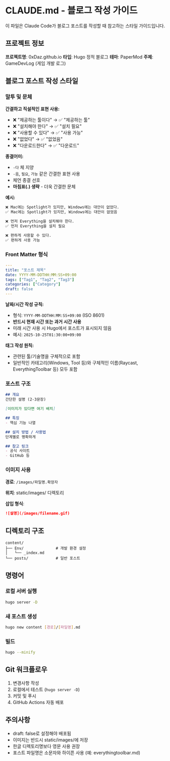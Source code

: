 # CLAUDE.md - 블로그 작성 가이드

이 파일은 Claude Code가 블로그 포스트를 작성할 때 참고하는 스타일 가이드입니다.

## 프로젝트 정보

**프로젝트명**: 0xDaz.github.io
**타입**: Hugo 정적 블로그
**테마**: PaperMod
**주제**: GameDevLog (게임 개발 로그)

## 블로그 포스트 작성 스타일

### 말투 및 문체

**간결하고 직설적인 표현 사용:**

- ❌ "제공하는 툴이다" → ✅ "제공하는 툴"
- ❌ "설치해야 한다" → ✅ "설치 필요"
- ❌ "사용할 수 있다" → ✅ "사용 가능"
- ❌ "없었다" → ✅ "없었음"
- ❌ "다운로드한다" → ✅ "다운로드"

**종결어미:**
- `-다` 체 지양
- `-음`, `필요`, `가능` 같은 간결한 표현 사용
- 체언 종결 선호
- **마침표(.) 생략** - 더욱 간결한 문체

**예시:**
```markdown
❌ Mac에는 Spotlight가 있지만, Windows에는 대안이 없었다.
✅ Mac에는 Spotlight가 있지만, Windows에는 대안이 없었음

❌ 먼저 Everything을 설치해야 한다.
✅ 먼저 Everything을 설치 필요

❌ 편하게 사용할 수 있다.
✅ 편하게 사용 가능
```

### Front Matter 형식

```yaml
---
title: "포스트 제목"
date: YYYY-MM-DDTHH:MM:SS+09:00
tags: ["Tag1", "Tag2", "Tag3"]
categories: ["Category"]
draft: false
---
```

**날짜/시간 작성 규칙:**
- 형식: `YYYY-MM-DDTHH:MM:SS+09:00` (ISO 8601)
- **반드시 현재 시간 또는 과거 시간 사용**
- 미래 시간 사용 시 Hugo에서 포스트가 표시되지 않음
- 예시: `2025-10-25T01:30:00+09:00`

**태그 작성 원칙:**
- 관련된 툴/기술명을 구체적으로 포함
- 일반적인 카테고리(Windows, Tool 등)와 구체적인 이름(Raycast, EverythingToolbar 등) 모두 포함

### 포스트 구조

```markdown
## 개요
간단한 설명 (2-3문장)

[이미지가 있다면 여기 배치]

## 특징
- 핵심 기능 나열

## 설치 방법 / 사용법
단계별로 명확하게

## 참고 링크
- 공식 사이트
- GitHub 등
```

### 이미지 사용

**경로**: `/images/파일명.확장자`

**위치**: static/images/ 디렉토리

**삽입 형식**:
```markdown
![설명](/images/filename.gif)
```

## 디렉토리 구조

```
content/
├── Env/              # 개발 환경 설정
│   └── _index.md
└── posts/            # 일반 포스트
```

## 명령어

### 로컬 서버 실행
```bash
hugo server -D
```

### 새 포스트 생성
```bash
hugo new content [경로]/[파일명].md
```

### 빌드
```bash
hugo --minify
```

## Git 워크플로우

1. 변경사항 작성
2. 로컬에서 테스트 (`hugo server -D`)
3. 커밋 및 푸시
4. GitHub Actions 자동 배포

## 주의사항

- draft: false로 설정해야 배포됨
- 이미지는 반드시 static/images/에 저장
- 한글 디렉토리명보다 영문 사용 권장
- 포스트 파일명은 소문자와 하이픈 사용 (예: everythingtoolbar.md)
